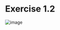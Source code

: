 # Exercise 1.2
![image](https://user-images.githubusercontent.com/31175326/190851129-9ae334a2-8098-4afb-bccc-aaa0f503cb8b.png)
